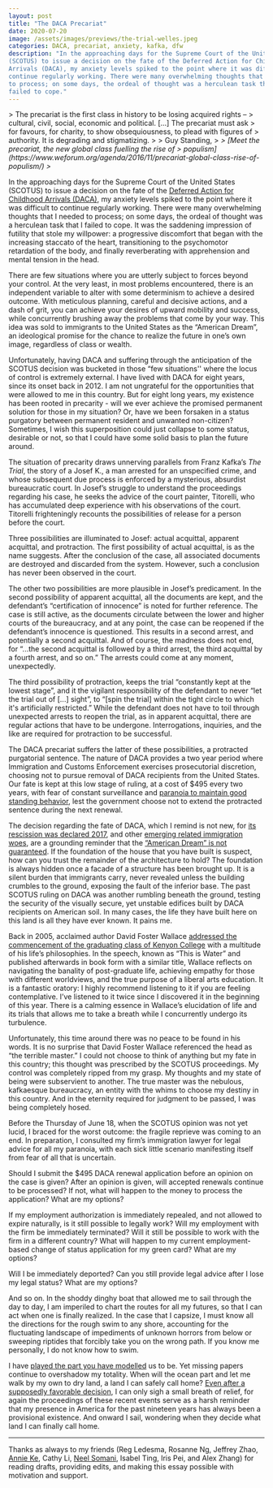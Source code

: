 ```yaml
---
layout: post
title: "The DACA Precariat"
date: 2020-07-20
image: /assets/images/previews/the-trial-welles.jpeg
categories: DACA, precariat, anxiety, kafka, dfw
description: "In the approaching days for the Supreme Court of the United States
(SCOTUS) to issue a decision on the fate of the Deferred Action for Childhood
Arrivals (DACA), my anxiety levels spiked to the point where it was difficult to
continue regularly working. There were many overwhelming thoughts that I needed
to process; on some days, the ordeal of thought was a herculean task that I
failed to cope."
---
```


<div class="epigraph">
> The precariat is the first class in history to be losing acquired rights –
> cultural, civil, social, economic and political. [...] The precariat must ask
> for favours, for charity, to show obsequiousness, to plead with figures of
> authority. It is degrading and stigmatizing.
>
> Guy Standing,
> <cite>
> [Meet the precariat, the new global class fuelling the rise of
> populism](https://www.weforum.org/agenda/2016/11/precariat-global-class-rise-of-populism/)
> </cite>
</div>

In the approaching days for the Supreme Court of the United States (SCOTUS) to
issue a decision on the fate of the [Deferred Action for Childhood Arrivals
(DACA)](https://en.wikipedia.org/wiki/Department_of_Homeland_Security_v._Regents_of_the_University_of_California),
my anxiety levels spiked to the point where it was difficult to continue
regularly working. There were many overwhelming thoughts that I needed to
process; on some days, the ordeal of thought was a herculean task that I failed
to cope. It was the saddening impression of futility that stole my willpower: a
progressive discomfort that began with the increasing staccato of the heart,
transitioning to the psychomotor retardation of the body, and finally
reverberating with apprehension and mental tension in the head.

There are few situations where you are utterly subject to forces beyond your
control. At the very least, in most problems encountered, there is an
independent variable to alter with some determinism to achieve a desired
outcome. With meticulous planning, careful and decisive actions, and a dash of
grit, you can achieve your desires of upward mobility and success, while
concurrently brushing away the problems that come by your way. This idea was
sold to immigrants to the United States as the “American Dream”, an ideological
promise for the chance to realize the future in one’s own image, regardless of
class or wealth.

Unfortunately, having DACA and suffering through the anticipation of the SCOTUS
decision was bucketed in those “few situations'' where the locus of control is
extremely external. I have lived with DACA for eight years, since its onset back
in 2012. I am not ungrateful for the opportunities that were allowed to me in
this country. But for eight long years, my existence has been rooted in
precarity - will we ever achieve the promised permanent solution for those in my
situation? Or, have we been forsaken in a status purgatory between permanent
resident and unwanted non-citizen? Sometimes, I wish this superposition could
just collapse to some status, desirable or not, so that I could have some solid
basis to plan the future around.

The situation of precarity draws unnerving parallels from Franz Kafka’s _The
Trial_, the story of a Josef K., a man arrested for an unspecified crime, and
whose subsequent due process is enforced by a mysterious, absurdist bureaucratic
court. In Josef’s struggle to understand the proceedings regarding his case, he
seeks the advice of the court painter, Titorelli, who has accumulated deep
experience with his observations of the court. Titorelli frighteningly recounts
the possibilities of release for a person before the court.

Three possibilities are illuminated to Josef: actual acquittal, apparent
acquittal, and protraction. The first possibility of actual acquittal, is as the
name suggests. After the conclusion of the case, all associated documents are
destroyed and discarded from the system. However, such a conclusion has never
been observed in the court.

The other two possibilities are more plausible in Josef’s predicament. In the
second possibility of apparent acquittal, all the documents are kept, and the
defendant’s “certification of innocence” is noted for further reference. The
case is still active, as the documents circulate between the lower and higher
courts of the bureaucracy, and at any point, the case can be reopened if the
defendant’s innocence is questioned. This results in a second arrest, and
potentially a second acquittal. And of course, the madness does not end, for
“...the second acquittal is followed by a third arrest, the third acquittal by a
fourth arrest, and so on.” The arrests could come at any moment, unexpectedly.

The third possibility of protraction, keeps the trial “constantly kept at the
lowest stage”, and it the vigilant responsibility of the defendant to never “let
the trial out of [...] sight”, to “[spin the trial] within the tight circle to
which it's artificially restricted.” While the defendant does not have to toil
through unexpected arrests to reopen the trial, as in apparent acquittal, there
are regular actions that have to be undergone. Interrogations, inquiries, and
the like are required for protraction to be successful.

The DACA precariat suffers the latter of these possibilities, a protracted
purgatorial sentence. The nature of DACA provides a two year period where
Immigration and Customs Enforcement exercises prosecutorial discretion, choosing
not to pursue removal of DACA recipients from the United States. Our fate is
kept at this low stage of ruling, at a cost of \$495 every two years, with fear
of constant surveillance and [paranoia to maintain good standing
behavior](https://www.uscis.gov/archive/frequently-asked-questions#criminal_convictions),
lest the government choose not to extend the protracted sentence during the next
renewal.

The decision regarding the fate of DACA, which I remind is not new, for [its
rescission was declared
2017](https://www.dhs.gov/news/2017/09/05/memorandum-rescission-daca), and other
[emerging related immigration
woes](https://www.whitehouse.gov/presidential-actions/proclamation-suspending-entry-aliens-present-risk-u-s-labor-market-following-coronavirus-outbreak/),
are a grounding reminder that the [“American Dream” is not
guaranteed](https://money.cnn.com/2015/04/22/news/economy/stiglitz-american-dream/index.html).
If the foundation of the house that you have built is suspect, how can you trust
the remainder of the architecture to hold? The foundation is always hidden once
a facade of a structure has been brought up. It is a silent burden that
immigrants carry, never revealed unless the building crumbles to the ground,
exposing the fault of the inferior base. The past SCOTUS ruling on DACA was
another rumbling beneath the ground, testing the security of the visually
secure, yet unstable edifices built by DACA recipients on American soil. In many
cases, the life they have built here on this land is all they have ever known.
It pains me.

Back in 2005, acclaimed author David Foster Wallace [addressed the commencement
of the graduating class of Kenyon
College](https://fs.blog/2012/04/david-foster-wallace-this-is-water/) with a
multitude of his life’s philosophies. In the speech, known as “This is Water”
and published afterwards in book form with a similar title, Wallace reflects on
navigating the banality of post-graduate life, achieving empathy for those with
different worldviews, and the true purpose of a liberal arts education. It is a
fantastic oratory: I highly recommend listening to it if you are feeling
contemplative. I’ve listened to it twice since I discovered it in the beginning
of this year. There is a calming essence in Wallace’s elucidation of life and
its trials that allows me to take a breath while I concurrently undergo its
turbulence.

Unfortunately, this time around there was no peace to be found in his words. It
is no surprise that David Foster Wallace referenced the head as “the terrible
master.” I could not choose to think of anything but my fate in this country;
this thought was prescribed by the SCOTUS proceedings. My control was completely
ripped from my grasp. My thoughts and my state of being were subservient to
another. The true master was the nebulous, kafkaesque bureaucracy, an entity
with the whims to choose my destiny in this country. And in the eternity
required for judgment to be passed, I was being completely hosed.

Before the Thursday of June 18, when the SCOTUS opinion was not yet lucid, I
braced for the worst outcome: the fragile reprieve was coming to an end. In
preparation, I consulted my firm’s immigration lawyer for legal advice for all
my paranoia, with each sick little scenario manifesting itself from fear of all
that is uncertain.

Should I submit the \$495 DACA renewal application before an opinion on the case
is given? After an opinion is given, will accepted renewals continue to be
processed? If not, what will happen to the money to process the application?
What are my options?

If my employment authorization is immediately repealed, and not allowed to
expire naturally, is it still possible to legally work? Will my employment with
the firm be immediately terminated? Will it still be possible to work with the
firm in a different country? What will happen to my current employment-based
change of status application for my green card? What are my options?

Will I be immediately deported? Can you still provide legal advice after I lose
my legal status? What are my options?

And so on. In the shoddy dinghy boat that allowed me to sail through the day to
day, I am imperiled to chart the routes for all my futures, so that I can act
when one is finally realized. In the case that I capsize, I must know all the
directions for the rough swim to any shore, accounting for the fluctuating
landscape of impediments of unknown horrors from below or sweeping riptides that
forcibly take you on the wrong path. If you know me personally, I do not know
how to swim.

I have [played the part you have
modelled](https://obamawhitehouse.archives.gov/the-press-office/2012/06/15/remarks-president-immigration)
us to be. Yet missing papers continue to overshadow my totality. When will the
ocean part and let me walk by my own to dry land, a land I can safely call home?
[Even after a supposedly favorable
decision](https://www.nytimes.com/2020/06/18/us/DACA-dreamers-supreme-court-immigration.html),
I can only sigh a small breath of relief, for again the proceedings of these
recent events serve as a harsh reminder that my presence in America for the past
nineteen years has always been a provisional existence. And onward I sail,
wondering when they decide what land I can finally call home.

---

Thanks as always to my friends (Reg Ledesma, Rosanne Ng, Jeffrey Zhao, [Annie
Ke](http://annieke.github.io/), Cathy Li, [Neel
Somani](https://www.ocf.berkeley.edu/~neel/), Isabel Ting, Iris Pei, and Alex
Zhang) for reading drafts, providing edits, and making this essay possible with
motivation and support.
